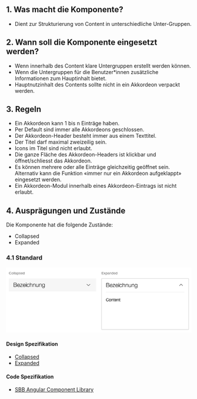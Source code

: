 ## 1. Was macht die Komponente?
* Dient zur Strukturierung von Content in unterschiedliche Unter-Gruppen.


## 2. Wann soll die Komponente eingesetzt werden?
* Wenn innerhalb des Content klare Untergruppen erstellt werden können.
* Wenn die Untergruppen für die Benutzer*innen zusätzliche Informationen zum Hauptinhalt bietet.
* Hauptnutzinhalt des Contents sollte nicht in ein Akkordeon verpackt werden.


## 3. Regeln
* Ein Akkordeon kann 1 bis n Einträge haben.
* Per Default sind immer alle Akkordeons geschlossen.
* Der Akkordeon-Header besteht immer aus einem Texttitel.
* Der Titel darf maximal zweizeilig sein.
* Icons im Titel sind nicht erlaubt.
* Die ganze Fläche des Akkordeon-Headers ist klickbar und öffnet/schliesst das Akkordeon.
* Es können mehrere oder alle Einträge gleichzeitig geöffnet sein. Alternativ kann die Funktion «immer nur ein Akkordeon aufgeklappt» eingesetzt werden.
* Ein Akkordeon-Modul innerhalb eines Akkordeon-Eintrags ist nicht erlaubt.


## 4. Ausprägungen und Zustände
Die Komponente hat die folgende Zustände:
* Collapsed
* Expanded

### 4.1 Standard
![Darstellung der Komponente Accordion](https://raw.githubusercontent.com/sbb-design-systems/design-system-webapp-documentation/master/documentation/components/accordion/images/accordion_default.png 'class: image')

#### Design Spezifikation
*   [Collapsed](https://www.sketch.com/s/58b25e4c-bf9c-4f74-973f-503538fcbea2/a/Pw1oAQ#Inspector)
*   [Expanded](https://www.sketch.com/s/58b25e4c-bf9c-4f74-973f-503538fcbea2/a/gk1ZJz#Inspector)

#### Code Spezifikation
* [SBB Angular Component Library](https://angular.app.sbb.ch/angular/components/accordion)